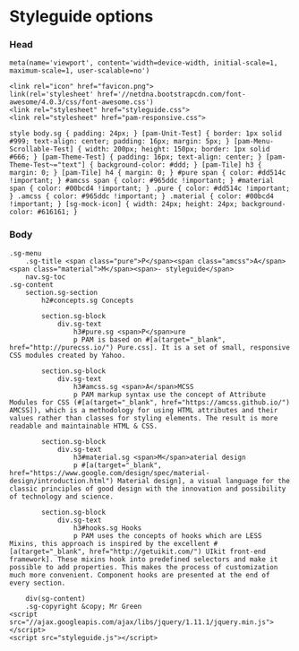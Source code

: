 # Styleguide options

### Head

    meta(name='viewport', content='width=device-width, initial-scale=1, maximum-scale=1, user-scalable=no')

    <link rel="icon" href="favicon.png">
    link(rel='stylesheet' href='//netdna.bootstrapcdn.com/font-awesome/4.0.3/css/font-awesome.css')
    <link rel="stylesheet" href="styleguide.css">
    <link rel="stylesheet" href="pam-responsive.css">

    style body.sg { padding: 24px; } [pam-Unit-Test] { border: 1px solid #999; text-align: center; padding: 16px; margin: 5px; } [pam-Menu-Scrollable-Test] { width: 200px; height: 150px; border: 1px solid #666; } [pam-Theme-Test] { padding: 16px; text-align: center; } [pam-Theme-Test~="text"] { background-color: #ddd; } [pam-Tile] h3 { margin: 0; } [pam-Tile] h4 { margin: 0; } #pure span { color: #dd514c !important; } #amcss span { color: #965ddc !important; } #material span { color: #00bcd4 !important; } .pure { color: #dd514c !important; } .amcss { color: #965ddc !important; } .material { color: #00bcd4 !important; } [sg-mock-icon] { width: 24px; height: 24px; background-color: #616161; }

### Body

    .sg-menu
        .sg-title <span class="pure">P</span><span class="amcss">A</span><span class="material">M</span><span>- styleguide</span>
        nav.sg-toc
    .sg-content
        section.sg-section
            h2#concepts.sg Concepts

            section.sg-block
                div.sg-text
                    h3#pure.sg <span>P</span>ure
                    p PAM is based on #[a(target="_blank", href="http://purecss.io/") Pure.css]. It is a set of small, responsive CSS modules created by Yahoo.

            section.sg-block
                div.sg-text
                    h3#amcss.sg <span>A</span>MCSS
                    p PAM markup syntax use the concept of Attribute Modules for CSS (#[a(target="_blank", href="https://amcss.github.io/") AMCSS]), which is a methodology for using HTML attributes and their values rather than classes for styling elements. The result is more readable and maintainable HTML & CSS.

            section.sg-block
                div.sg-text
                    h3#material.sg <span>M</span>aterial design
                    p #[a(target="_blank", href="https://www.google.com/design/spec/material-design/introduction.html") Material design], a visual language for the classic principles of good design with the innovation and possibility of technology and science.

            section.sg-block
                div.sg-text
                    h3#hooks.sg Hooks
                    p PAM uses the concepts of hooks which are LESS Mixins, this approach is inspired by the excellent #[a(target="_blank", href="http://getuikit.com/") UIkit front-end framework]. These mixins hook into predefined selectors and make it possible to add properties. This makes the process of customization much more convenient. Component hooks are presented at the end of every section.

        div(sg-content)
        .sg-copyright &copy; Mr Green
    <script src="//ajax.googleapis.com/ajax/libs/jquery/1.11.1/jquery.min.js"></script>
    <script src="styleguide.js"></script>